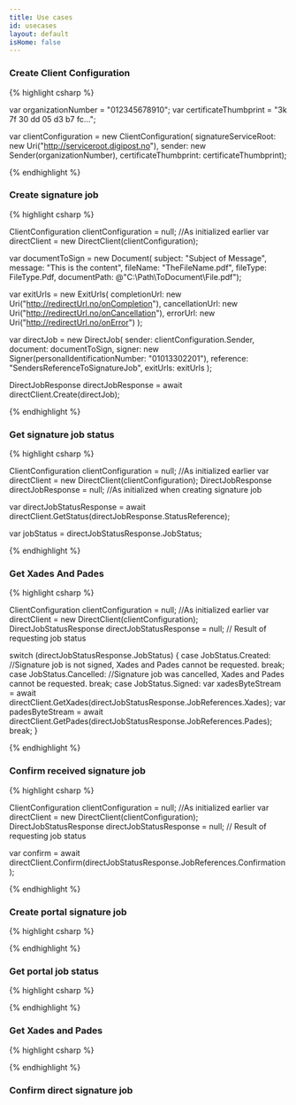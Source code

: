 ```yaml
---
title: Use cases
id: usecases
layout: default
isHome: false
---
```


<h3 id="uc01">Create Client Configuration</h3>

{% highlight csharp %}

var organizationNumber = "012345678910";
var certificateThumbprint = "3k 7f 30 dd 05 d3 b7 fc...";

var clientConfiguration = new ClientConfiguration(
    signatureServiceRoot: new Uri("http://serviceroot.digipost.no"), 
    sender: new Sender(organizationNumber),
    certificateThumbprint: certificateThumbprint);

{% endhighlight %}

<h3 id="uc02">Create signature job</h3>

{% highlight csharp %}

ClientConfiguration clientConfiguration = null; //As initialized earlier
var directClient = new DirectClient(clientConfiguration);

var documentToSign = new Document(
    subject: "Subject of Message",
    message: "This is the content",
    fileName: "TheFileName.pdf",
    fileType: FileType.Pdf,
    documentPath: @"C:\Path\ToDocument\File.pdf");

var exitUrls = new ExitUrls(
    completionUrl: new Uri("http://redirectUrl.no/onCompletion"),
    cancellationUrl: new Uri("http://redirectUrl.no/onCancellation"),
    errorUrl: new Uri("http://redirectUrl.no/onError")
    );

var directJob = new DirectJob(
    sender: clientConfiguration.Sender, 
    document: documentToSign, 
    signer: new Signer(personalIdentificationNumber: "01013302201"), 
    reference: "SendersReferenceToSignatureJob", 
    exitUrls: exitUrls
    );

DirectJobResponse directJobResponse = await directClient.Create(directJob);

{% endhighlight %}

<h3 id="uc03">Get signature job status</h3>

{% highlight csharp %}

ClientConfiguration clientConfiguration = null; //As initialized earlier
var directClient = new DirectClient(clientConfiguration);
DirectJobResponse directJobResponse = null; //As initialized when creating signature job

var directJobStatusResponse = 
    await directClient.GetStatus(directJobResponse.StatusReference);

var jobStatus = directJobStatusResponse.JobStatus;


{% endhighlight %}

<h3 id="uc04">Get Xades And Pades</h3>

{% highlight csharp %}

ClientConfiguration clientConfiguration = null; //As initialized earlier
var directClient = new DirectClient(clientConfiguration);
DirectJobStatusResponse directJobStatusResponse = null; // Result of requesting job status

switch (directJobStatusResponse.JobStatus)
{
    case JobStatus.Created:
        //Signature job is not signed, Xades and Pades cannot be requested.
        break;
    case JobStatus.Cancelled:
        //Signature job was cancelled, Xades and Pades cannot be requested.
        break;
    case JobStatus.Signed:
        var xadesByteStream = await directClient.GetXades(directJobStatusResponse.JobReferences.Xades);
        var padesByteStream = await directClient.GetPades(directJobStatusResponse.JobReferences.Pades);
        break;
}

{% endhighlight %}

<h3 id="uc05">Confirm received signature job</h3>

{% highlight csharp %}

ClientConfiguration clientConfiguration = null; //As initialized earlier
var directClient = new DirectClient(clientConfiguration);
DirectJobStatusResponse directJobStatusResponse = null; // Result of requesting job status

var confirm = await directClient.Confirm(directJobStatusResponse.JobReferences.Confirmation);

{% endhighlight %}

<h3 id="uc06">Create portal signature job</h3>

{% highlight csharp %}



{% endhighlight %}


<h3 id="uc07">Get portal job status</h3>

{% highlight csharp %}



{% endhighlight %}

<h3 id="uc08">Get Xades and Pades</h3>

{% highlight csharp %}



{% endhighlight %}


<h3 id="uc05">Confirm direct signature job</h3>

